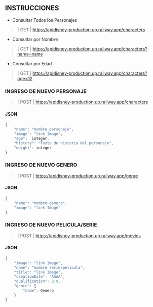## INSTRUCCIONES

- Consultar Todos los Personajes

> | GET | https://apidisney-production.up.railway.app/characters

- Consultar por Nombre

> | GET | https://apidisney-production.up.railway.app/characters?name=name

- Consultar por Edad

> | GET | https://apidisney-production.up.railway.app/characters?age=12

### INGRESO DE NUEVO PERSONAJE
> | POST | https://apidisney-production.up.railway.app/characters



#### JSON　

```javascript
{
	"name": "nombre personaje",
	"image": "link Image",
	"age":  integer,
	"history": "Texto de historia del personaje",
	"weight": integer
}
```

### INGRESO DE NUEVO GENERO
> | POST | https://apidisney-production.up.railway.app/genre


#### JSON　

```javascript
{
	"name": "nombre genero",
	"image": "link Image"
}
```


### INGRESO DE NUEVO PELICULA/SERIE
> | POST | https://apidisney-production.up.railway.app/movies


#### JSON　

```javascript
{
	"image": "link Image",
	"name": "nombre serie/pelicula",
	"title": "link Image",
	"creationDate": "AAAA",
	"qualification": 8.9,
	"genre": {
		"name": Genero
	}
}
```
